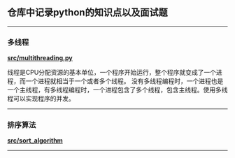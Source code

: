 ## 仓库中记录python的知识点以及面试题

---

### 多线程

**[src/multithreading.py](https://github.com/Hellathor/python-study/blob/main/src/multithreading.py)**

线程是CPU分配资源的基本单位，一个程序开始运行，整个程序就变成了一个进程，而一个进程就相当于一个或者多个线程。
没有多线程编程时，一个进程也是一个主线程，有多线程编程时，一个进程包含了多个线程，包含主线程。使用多线程可以实现程序的并发。

---

### 排序算法

**[src/sort_algorithm](https://github.com/Hellathor/python-study/blob/main/src/sort_algorithm.py)**

---

### 